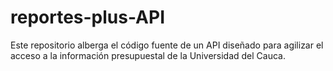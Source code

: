 # reportes-plus-API
Este repositorio alberga el código fuente de un API diseñado para agilizar el acceso a la información presupuestal de la Universidad del Cauca.
